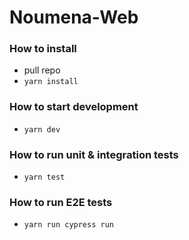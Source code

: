# Noumena-Web

### How to install

- pull repo
- `yarn install`

### How to start development

- `yarn dev`

### How to run unit & integration tests

- `yarn test`

### How to run E2E tests

- `yarn run cypress run`
